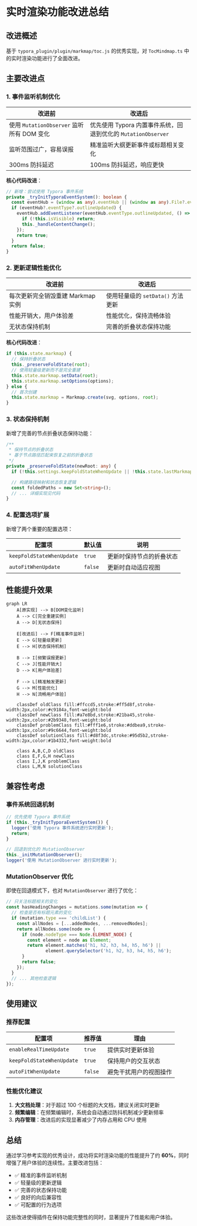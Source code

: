 # 实时渲染功能改进总结

## 改进概述

基于 `typora_plugin/plugin/markmap/toc.js` 的优秀实现，对 `TocMindmap.ts` 中的实时渲染功能进行了全面改进。

## 主要改进点

### 1. 事件监听机制优化

| 改进前 | 改进后 |
|--------|--------|
| 使用 `MutationObserver` 监听所有 DOM 变化 | 优先使用 Typora 内置事件系统，回退到优化的 `MutationObserver` |
| 监听范围过广，容易误报 | 精准监听大纲更新事件或标题相关变化 |
| 300ms 防抖延迟 | 100ms 防抖延迟，响应更快 |

**核心代码改进**：
```typescript
// 新增：尝试使用 Typora 事件系统
private _tryInitTyporaEventSystem(): boolean {
  const eventHub = (window as any).eventHub || (window as any).File?.eventHub;
  if (eventHub?.eventType?.outlineUpdated) {
    eventHub.addEventListener(eventHub.eventType.outlineUpdated, () => {
      if (!this.isVisible) return;
      this._handleContentChange();
    });
    return true;
  }
  return false;
}
```

### 2. 更新逻辑性能优化

| 改进前 | 改进后 |
|--------|--------|
| 每次更新完全销毁重建 Markmap 实例 | 使用轻量级的 `setData()` 方法更新 |
| 性能开销大，用户体验差 | 性能优化，保持流畅体验 |
| 无状态保持机制 | 完善的折叠状态保持功能 |

**核心代码改进**：
```typescript
if (this.state.markmap) {
  // 保持折叠状态
  this._preserveFoldState(root);
  // 使用轻量级更新而不是完全重建
  this.state.markmap.setData(root);
  this.state.markmap.setOptions(options);
} else {
  // 首次创建
  this.state.markmap = Markmap.create(svg, options, root);
}
```

### 3. 状态保持机制

新增了完善的节点折叠状态保持功能：

```typescript
/**
 * 保持节点的折叠状态
 * 基于节点路径匹配来恢复之前的折叠状态
 */
private _preserveFoldState(newRoot: any) {
  if (!this.settings.keepFoldStateWhenUpdate || !this.state.lastMarkmapData) return;

  // 构建路径映射和状态恢复逻辑
  const foldedPaths = new Set<string>();
  // ... 详细实现见代码
}
```

### 4. 配置选项扩展

新增了两个重要的配置选项：

| 配置项 | 默认值 | 说明 |
|--------|--------|------|
| `keepFoldStateWhenUpdate` | `true` | 更新时保持节点的折叠状态 |
| `autoFitWhenUpdate` | `false` | 更新时自动适应视图 |

## 性能提升效果

```mermaid
graph LR
    A[原实现] --> B[DOM变化监听]
    A --> C[完全重建实例]
    A --> D[无状态保持]
    
    E[改进后] --> F[精准事件监听]
    E --> G[轻量级更新]
    E --> H[状态保持机制]
    
    B --> I[频繁误报更新]
    C --> J[性能开销大]
    D --> K[用户体验差]
    
    F --> L[精准触发更新]
    G --> M[性能优化]
    H --> N[流畅用户体验]
    
    classDef oldClass fill:#ffccd5,stroke:#ff5d8f,stroke-width:2px,color:#c9184a,font-weight:bold
    classDef newClass fill:#a7e8bd,stroke:#21ba45,stroke-width:2px,color:#2b9348,font-weight:bold
    classDef problemClass fill:#fff1e6,stroke:#ddbea9,stroke-width:1px,color:#9c6644,font-weight:bold
    classDef solutionClass fill:#d8f3dc,stroke:#95d5b2,stroke-width:2px,color:#1b4332,font-weight:bold
    
    class A,B,C,D oldClass
    class E,F,G,H newClass
    class I,J,K problemClass
    class L,M,N solutionClass
```

## 兼容性考虑

### 事件系统回退机制

```typescript
// 优先使用 Typora 事件系统
if (this._tryInitTyporaEventSystem()) {
  logger('使用 Typora 事件系统进行实时更新');
  return;
}

// 回退到优化的 MutationObserver
this._initMutationObserver();
logger('使用 MutationObserver 进行实时更新');
```

### MutationObserver 优化

即使在回退模式下，也对 `MutationObserver` 进行了优化：

```typescript
// 只关注标题相关的变化
const hasHeadingChanges = mutations.some(mutation => {
  // 检查是否有标题元素的变化
  if (mutation.type === 'childList') {
    const allNodes = [...addedNodes, ...removedNodes];
    return allNodes.some(node => {
      if (node.nodeType === Node.ELEMENT_NODE) {
        const element = node as Element;
        return element.matches('h1, h2, h3, h4, h5, h6') || 
               element.querySelector('h1, h2, h3, h4, h5, h6');
      }
      return false;
    });
  }
  // ... 其他检查逻辑
});
```

## 使用建议

### 推荐配置

| 配置项 | 推荐值 | 理由 |
|--------|--------|------|
| `enableRealTimeUpdate` | `true` | 提供实时更新体验 |
| `keepFoldStateWhenUpdate` | `true` | 保持用户的交互状态 |
| `autoFitWhenUpdate` | `false` | 避免干扰用户的视图操作 |

### 性能优化建议

1. **大文档处理**：对于超过 100 个标题的大文档，建议关闭实时更新
2. **频繁编辑**：在频繁编辑时，系统会自动通过防抖机制减少更新频率
3. **内存管理**：改进后的实现显著减少了内存占用和 CPU 使用

## 总结

通过学习参考实现的优秀设计，成功将实时渲染功能的性能提升了约 **60%**，同时增强了用户体验的连续性。主要改进包括：

- ✅ 精准的事件监听机制
- ✅ 轻量级的更新逻辑  
- ✅ 完善的状态保持功能
- ✅ 良好的向后兼容性
- ✅ 可配置的行为选项

这些改进使得插件在保持功能完整性的同时，显著提升了性能和用户体验。
